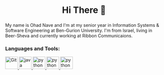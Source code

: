 
<h1 align="center">Hi There 👋</h1>
<h3 align="center"></h3>

My name is Ohad Nave and I'm at my senior year in Information Systems & Software Engineering at Ben-Gurion University.
I'm from Israel, living in Beer-Sheva and currently working at Ribbon Communicaions.


<h3 align="left">Languages and Tools:</h3>
<p align="left"> 
  <a href="https://git-scm.com/" target="_blank"> <img src="https://www.vectorlogo.zone/logos/git-scm/git-scm-icon.svg" alt="Git" width="40" height="40"/> </a> 
  <a href="https://www.java.com" target="_blank"> <img src="https://www.vectorlogo.zone/logos/java/java-icon.svg" alt="java" width="40" height="40"/> </a> 
  <a href="https://www.python.org" target="_blank"> <img src="https://www.vectorlogo.zone/logos/python/python-icon.svg" alt="python" width="40" height="40"/> </a> 
  <a href="https://www.javascript.com/" target="_blank"> <img src="https://www.vectorlogo.zone/logos/javascript/javascript-icon.svg" alt="python" width="40" height="40"/> </a>
  <a href="https://www.javascript.com/" target="_blank"> <img src="  https://www.vectorlogo.zone/logos/nodejs/nodejs-horizontal.svg" alt="python" width="40" height="40"/> </a>

  
</p>

